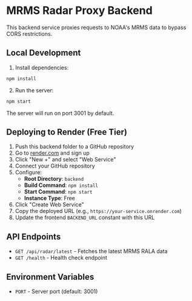 # MRMS Radar Proxy Backend

This backend service proxies requests to NOAA's MRMS data to bypass CORS restrictions.

## Local Development

1. Install dependencies:
```bash
npm install
```

2. Run the server:
```bash
npm start
```

The server will run on port 3001 by default.

## Deploying to Render (Free Tier)

1. Push this backend folder to a GitHub repository
2. Go to [render.com](https://render.com) and sign up
3. Click "New +" and select "Web Service"
4. Connect your GitHub repository
5. Configure:
   - **Root Directory**: `backend`
   - **Build Command**: `npm install`
   - **Start Command**: `npm start`
   - **Instance Type**: Free
6. Click "Create Web Service"
7. Copy the deployed URL (e.g., `https://your-service.onrender.com`)
8. Update the frontend `BACKEND_URL` constant with this URL

## API Endpoints

- `GET /api/radar/latest` - Fetches the latest MRMS RALA data
- `GET /health` - Health check endpoint

## Environment Variables

- `PORT` - Server port (default: 3001)

